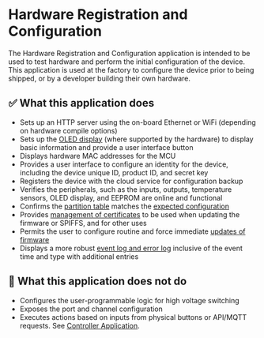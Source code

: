 # Hardware Registration and Configuration

The Hardware Registration and Configuration application is intended to be used to test hardware and perform the initial configuration of the device.  This application is used at the factory to configure the device prior to being shipped, or by a developer building their own hardware.

## :white_check_mark: What this application does
- Sets up an HTTP server using the on-board Ethernet or WiFi (depending on hardware compile options)
- Sets up the [OLED display](/controller/support/OLED_screens/) (where supported by the hardware) to display basic information and provide a user interface button
- Displays hardware MAC addresses for the MCU
- Provides a user interface to configure an identity for the device, including the device unique ID, product ID, and secret key
- <Badge type="warning" text="TODO" /> Registers the device with the cloud service for configuration backup
- Verifies the peripherals, such as the inputs, outputs, temperature sensors, OLED display, and EEPROM are online and functional
- Confirms the [partition table](/controller/support/partitions) matches the [expected configuration](/controller/development_environment/#adding-a-new-hardware-version)
- Provides [management of certificates](/controller/support/certificate_management) to be used when updating the firmware or SPIFFS, and for other uses
- Permits the user to configure routine and force immediate [updates of firmware](/controller/support/ota_updates)
- Displays a more robust [event log and error log](/controller/support/event_and_error_logs) inclusive of the event time and type with additional entries

## :no_entry_sign: What this application does not do
- Configures the user-programmable logic for high voltage switching
- Exposes the port and channel configuration
- Executes actions based on inputs from physical buttons or API/MQTT requests. See [Controller Application](/controller/software/controller/).
